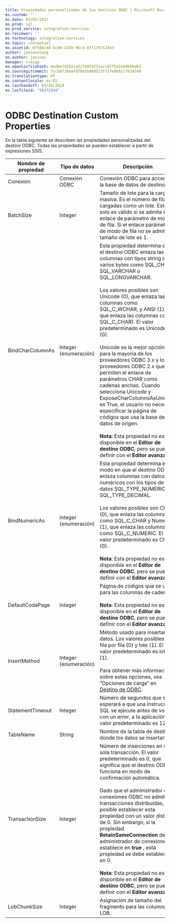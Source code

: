 ```yaml
---
title: Propiedades personalizadas de los destinos ODBC | Microsoft Docs
ms.custom: ''
ms.date: 03/01/2017
ms.prod: sql
ms.prod_service: integration-services
ms.reviewer: ''
ms.technology: integration-services
ms.topic: conceptual
ms.assetid: 07508c40-6c08-4359-96cd-8ff17671244d
author: janinezhang
ms.author: janinez
manager: craigg
ms.openlocfilehash: bedbe74352ca317497d731acc0ff542eb0b8bd63
ms.sourcegitcommit: 7ccb8f28eafd79a1bddd523f71fe8b61c7634349
ms.translationtype: HT
ms.contentlocale: es-ES
ms.lasthandoff: 03/20/2019
ms.locfileid: "58272910"
---
```

# <a name="odbc-destination-custom-properties"></a>ODBC Destination Custom Properties
  En la tabla siguiente se describen las propiedades personalizadas del destino ODBC. Todas las propiedades se pueden establecer a partir de expresiones SSIS.  
  
|Nombre de propiedad|Tipo de datos|Descripción|  
|-------------------|---------------|-----------------|  
|Conexión|Conexión ODBC|Conexión ODBC para acceder a la base de datos de destino.|  
|BatchSize|Integer|Tamaño de lote para la carga masiva. Es el número de filas cargadas como un lote. Esto solo es válido si se admite el enlace de parámetro de modo de fila. Si el enlace parámetro de modo de fila no se admite, el tamaño de lote es 1.|  
|BindCharColumnAs|Integer (enumeración)|Esta propiedad determina cómo el destino ODBC enlaza las columnas con tipos string de varios bytes como SQL_CHAR, SQL_VARCHAR o SQL_LONGVARCHAR.<br /><br /> Los valores posibles son Unicode (0), que enlaza las columnas como SQL_C_WCHAR, y ANSI (1), que enlaza las columnas como SQL_C_CHAR). El valor predeterminado es Unicode (0).<br /><br /> Unicode es la mejor opción para la mayoría de los proveedores ODBC 3.x y los proveedores ODBC 2.x que permiten el enlace de parámetros CHAR como cadenas anchas. Cuando selecciona Unicode y ExposeCharColumnsAsUnicode es True, el usuario no necesita especificar la página de códigos que usa la base de datos de origen.<br /><br /> **Nota:** Esta propiedad no está disponible en el **Editor de destino ODBC**, pero se puede definir con el **Editor avanzado**.|  
|BindNumericAs|Integer (enumeración)|Esta propiedad determina el modo en que el destino ODBC enlaza columnas con datos numéricos con los tipos de datos SQL_TYPE_NUMERIC y SQL_TYPE_DECIMAL.<br /><br /> Los valores posibles son Char (0), que enlaza las columnas como SQL_C_CHAR y Numeric (1), que enlaza las columnas como SQL_C_NUMERIC. El valor predeterminado es Char (0).<br /><br /> **Nota**: Esta propiedad no está disponible en el **Editor de destino ODBC**, pero se puede definir con el **Editor avanzado**.|  
|DefaultCodePage|Integer|Página de códigos que se usará para las columnas de cadena.<br /><br /> **Nota**: Esta propiedad no está disponible en el **Editor de destino ODBC**, pero se puede definir con el **Editor avanzado**.|  
|InsertMethod|Integer (enumeración)|Método usado para insertar los datos. Los valores posibles son fila por fila (0) y lote (1). El valor predeterminado es lote (1).<br /><br /> Para obtener más información sobre estas opciones, vea “Opciones de carga” en [Destino de ODBC](../../integration-services/data-flow/odbc-destination.md).|  
|StatementTimeout|Integer|Número de segundos que se esperará a que una instrucción SQL se ejecute antes de volver, con un error, a la aplicación. El valor predeterminado es 120.|  
|TableName|String|Nombre de la tabla de destino donde los datos se insertan.|  
|TransactionSize|Integer|Número de inserciones en una sola transacción. El valor predeterminado es 0, que significa que el destino ODBC funciona en modo de confirmación automática.<br /><br /> Dado que el administrador de conexiones ODBC no admite transacciones distribuidas, es posible establecer esta propiedad con un valor distinto de 0. Sin embargo, si la propiedad **RetainSameConnection** del administrador de conexiones se establece en **true** , esta propiedad se debe establecer en 0.<br /><br /> **Nota**: Esta propiedad no está disponible en el **Editor de destino ODBC**, pero se puede definir con el **Editor avanzado**.|  
|LobChunkSize|Integer|Asignación de tamaño del fragmento para las columnas LOB.|  
  
  
